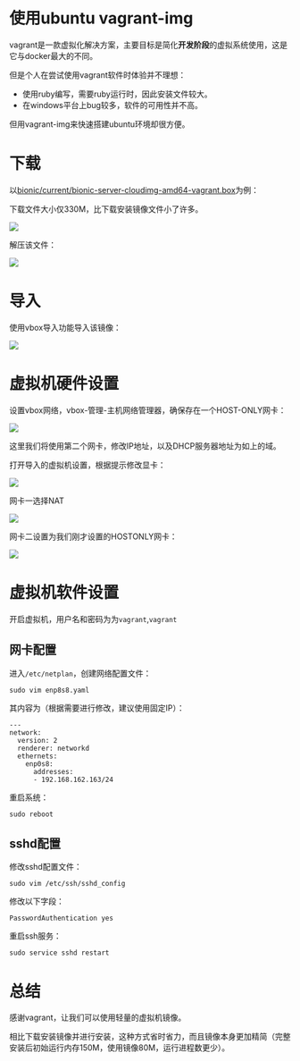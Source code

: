 # 使用ubuntu vagrant-img

vagrant是一款虚拟化解决方案，主要目标是简化**开发阶段**的虚拟系统使用，这是它与docker最大的不同。

但是个人在尝试使用vagrant软件时体验并不理想：

- 使用ruby编写，需要ruby运行时，因此安装文件较大。
- 在windows平台上bug较多，软件的可用性并不高。

但用vagrant-img来快速搭建ubuntu环境却很方便。
# 下载

以[bionic/current/bionic-server-cloudimg-amd64-vagrant.box](http://cloud-images.ubuntu.com/bionic/current/bionic-server-cloudimg-amd64-vagrant.box)为例：

下载文件大小仅330M，比下载安装镜像文件小了许多。

![](_v_images/20201011140144457_11969.png)

解压该文件：

![](images/20201011140213583_18927.png)

# 导入

使用vbox导入功能导入该镜像：

![](images/20201011140317284_31726.png)

# 虚拟机硬件设置

设置vbox网络，vbox-管理-主机网络管理器，确保存在一个HOST-ONLY网卡：

![](images/20201011140542353_4169.png)

这里我们将使用第二个网卡，修改IP地址，以及DHCP服务器地址为如上的域。

打开导入的虚拟机设置，根据提示修改显卡：

![](images/20201011140716207_30053.png)

网卡一选择NAT

![](images/20201011140738469_15354.png)

网卡二设置为我们刚才设置的HOSTONLY网卡：

![](images/20201011140819325_12587.png)
# 虚拟机软件设置

开启虚拟机，用户名和密码为为`vagrant`,`vagrant`

## 网卡配置

进入`/etc/netplan`，创建网络配置文件：

`sudo vim enp8s8.yaml`

其内容为（根据需要进行修改，建议使用固定IP）：

```
---
network:
  version: 2
  renderer: networkd
  ethernets:
    enp0s8:
      addresses:
      - 192.168.162.163/24
```

重启系统：

```
sudo reboot
```

## sshd配置

修改sshd配置文件：

```
sudo vim /etc/ssh/sshd_config
```

修改以下字段：

```
PasswordAuthentication yes
```

重启ssh服务：

```
sudo service sshd restart
```

# 总结

感谢vagrant，让我们可以使用轻量的虚拟机镜像。

相比下载安装镜像并进行安装，这种方式省时省力，而且镜像本身更加精简（完整安装后初始运行内存150M，使用镜像80M，运行进程数更少）。
